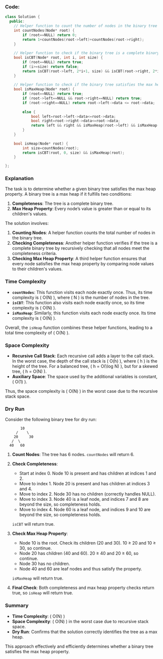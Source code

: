 ### Code:
```cpp
class Solution {
  public:
    // Helper function to count the number of nodes in the binary tree
    int countNodes(Node* root) {
        if (root==NULL) return 0;
        return 1+countNodes(root->left)+countNodes(root->right);
    }
    
    // Helper function to check if the binary tree is a complete binary tree
    bool isCBT(Node* root, int i, int size) {
        if (root==NULL) return true;
        if (i>=size) return false;
        return isCBT(root->left, 2*i+1, size) && isCBT(root->right, 2*i+2, size);
    }
    
    // Helper function to check if the binary tree satisfies the max heap property
    bool isMaxHeap(Node* root) {
        if (root==NULL) return true;
        if (root->left==NULL && root->right==NULL) return true;
        if (root->right==NULL) return root->left->data <= root->data;
        
        else {
            bool left=root->left->data<=root->data;
            bool right=root->right->data<=root->data;
            return left && right && isMaxHeap(root->left) && isMaxHeap(root->right);
        }
    }
    
    bool isHeap(Node* root) {
        int size=countNodes(root);
        return isCBT(root, 0, size) && isMaxHeap(root);
    }

};
```
### Explanation

The task is to determine whether a given binary tree satisfies the max heap property. A binary tree is a max heap if it fulfills two conditions:
1. **Completeness**: The tree is a complete binary tree.
2. **Max Heap Property**: Every node’s value is greater than or equal to its children's values.

The solution involves:
1. **Counting Nodes**: A helper function counts the total number of nodes in the binary tree.
2. **Checking Completeness**: Another helper function verifies if the tree is a complete binary tree by recursively checking that all nodes meet the completeness criteria.
3. **Checking Max Heap Property**: A third helper function ensures that every node satisfies the max heap property by comparing node values to their children's values.

### Time Complexity

- **`countNodes`**: This function visits each node exactly once. Thus, its time complexity is \( O(N) \), where \( N \) is the number of nodes in the tree.
- **`isCBT`**: This function also visits each node exactly once, so its time complexity is \( O(N) \).
- **`isMaxHeap`**: Similarly, this function visits each node exactly once. Its time complexity is \( O(N) \).

Overall, the `isHeap` function combines these helper functions, leading to a total time complexity of \( O(N) \).

### Space Complexity

- **Recursive Call Stack**: Each recursive call adds a layer to the call stack. In the worst case, the depth of the call stack is \( O(h) \), where \( h \) is the height of the tree. For a balanced tree, \( h = O(\log N) \), but for a skewed tree, \( h = O(N) \).
- **Auxiliary Space**: The space used by the additional variables is constant, \( O(1) \).

Thus, the space complexity is \( O(N) \) in the worst case due to the recursive stack space.

### Dry Run

Consider the following binary tree for dry run:

```
       10
     /    \
    20     30
   /  \
  40   60
```

1. **Count Nodes**: The tree has 6 nodes. `countNodes` will return 6.

2. **Check Completeness**:
   - Start at index 0. Node 10 is present and has children at indices 1 and 2.
   - Move to index 1. Node 20 is present and has children at indices 3 and 4.
   - Move to index 2. Node 30 has no children (correctly handles NULL).
   - Move to index 3. Node 40 is a leaf node, and indices 7 and 8 are beyond the size, so completeness holds.
   - Move to index 4. Node 60 is a leaf node, and indices 9 and 10 are beyond the size, so completeness holds.

   `isCBT` will return true.

3. **Check Max Heap Property**:
   - Node 10 is the root. Check its children (20 and 30). 10 ≥ 20 and 10 ≥ 30, so continue.
   - Node 20 has children (40 and 60). 20 ≥ 40 and 20 ≥ 60, so continue.
   - Node 30 has no children.
   - Node 40 and 60 are leaf nodes and thus satisfy the property.

   `isMaxHeap` will return true.

4. **Final Check**: Both completeness and max heap property checks return true, so `isHeap` will return true.

### Summary

- **Time Complexity**: \( O(N) \)
- **Space Complexity**: \( O(N) \) in the worst case due to recursive stack space.
- **Dry Run**: Confirms that the solution correctly identifies the tree as a max heap.

This approach effectively and efficiently determines whether a binary tree satisfies the max heap property.
